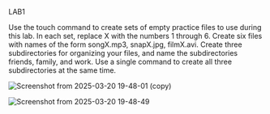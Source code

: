 LAB1

Use the touch command to create sets of empty practice files to use during this lab. In each set, replace X with the numbers 1 through 6. Create six files with names of the form songX.mp3, snapX.jpg, filmX.avi. Create three subdirectories for organizing your files, and name the subdirectories friends, family, and work. Use a single command to create all three subdirectories at the same time.

![Screenshot from 2025-03-20 19-48-01 (copy)](https://github.com/user-attachments/assets/005acaf3-b605-4443-9053-1c0d556c8d95)

![Screenshot from 2025-03-20 19-48-49](https://github.com/user-attachments/assets/0495f84e-169a-4f94-9a13-f4f221eb0bfb)
